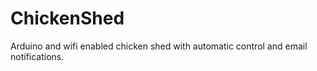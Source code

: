 # ChickenShed
Arduino and wifi enabled chicken shed with automatic control and email notifications.
